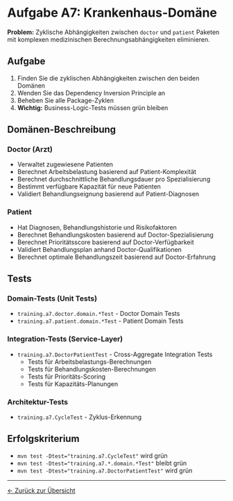 # Aufgabe A7: Krankenhaus-Domäne

**Problem:** Zyklische Abhängigkeiten zwischen `doctor` und `patient` Paketen mit komplexen medizinischen Berechnungsabhängigkeiten eliminieren.

## Aufgabe

1. Finden Sie die zyklischen Abhängigkeiten zwischen den beiden Domänen
2. Wenden Sie das Dependency Inversion Principle an
3. Beheben Sie alle Package-Zyklen
4. **Wichtig:** Business-Logic-Tests müssen grün bleiben

## Domänen-Beschreibung

### Doctor (Arzt)
- Verwaltet zugewiesene Patienten
- Berechnet Arbeitsbelastung basierend auf Patient-Komplexität
- Berechnet durchschnittliche Behandlungsdauer pro Spezialisierung
- Bestimmt verfügbare Kapazität für neue Patienten
- Validiert Behandlungseignung basierend auf Patient-Diagnosen

### Patient
- Hat Diagnosen, Behandlungshistorie und Risikofaktoren
- Berechnet Behandlungskosten basierend auf Doctor-Spezialisierung
- Berechnet Prioritätsscore basierend auf Doctor-Verfügbarkeit
- Validiert Behandlungsplan anhand Doctor-Qualifikationen
- Berechnet optimale Behandlungszeit basierend auf Doctor-Erfahrung

## Tests

### Domain-Tests (Unit Tests)
- `training.a7.doctor.domain.*Test` - Doctor Domain Tests
- `training.a7.patient.domain.*Test` - Patient Domain Tests

### Integration-Tests (Service-Layer)
- `training.a7.DoctorPatientTest` - Cross-Aggregate Integration Tests
  - Tests für Arbeitsbelastungs-Berechnungen
  - Tests für Behandlungskosten-Berechnungen
  - Tests für Prioritäts-Scoring
  - Tests für Kapazitäts-Planungen

### Architektur-Tests
- `training.a7.CycleTest` - Zyklus-Erkennung

## Erfolgskriterium

- `mvn test -Dtest="training.a7.CycleTest"` wird grün
- `mvn test -Dtest="training.a7.*.domain.*Test"` bleibt grün
- `mvn test -Dtest="training.a7.DoctorPatientTest"` wird grün

---
[← Zurück zur Übersicht](../../../../../README.md)

